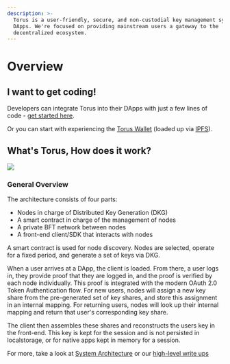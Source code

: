 ```yaml
---
description: >-
  Torus is a user-friendly, secure, and non-custodial key management system for
  DApps. We're focused on providing mainstream users a gateway to the
  decentralized ecosystem.
---
```


# Overview

## I want to get coding!

Developers can integrate Torus into their DApps with just a few lines of code - [get started here](getting-started.md).

Or you can start with experiencing the [Torus Wallet](https://app.tor.us) \(loaded up via [IPFS](https://ipfs.io/ipfs/QmVrWpAivFzEN6GGerdURNXfssr5YpHjTtZopHHGQ6AHmU)\).

## What's Torus, How does it work?

![](.gitbook/assets/graph-6-final.png)

### General Overview <a id="general-overview"></a>

The architecture consists of four parts:‌

* Nodes in charge of Distributed Key Generation \(DKG\)
* A smart contract in charge of the management of nodes
* A private BFT network between nodes
* A front-end client/SDK that interacts with nodes

A smart contract is used for node discovery. Nodes are selected, operate for a fixed period, and generate a set of keys via DKG.‌

When a user arrives at a DApp, the client is loaded. From there, a user logs in, they provide proof that they are logged in, and the proof is verified by each node individually. This proof is integrated with the modern OAuth 2.0 Token Authentication flow. For new users, nodes will assign a new key share from the pre-generated set of key shares, and store this assignment in an internal mapping. For returning users, nodes will look up their internal mapping and return that user's corresponding key share.‌

The client then assembles these shares and reconstructs the users key in the front-end. This key is kept for the session and is not persisted in localstorage, or for native apps kept in memory for a session.

For more,  take a look at [System Architecture](how-torus-works/system-architecture.md) or our [high-level write ups](https://medium.com/toruslabs/what-distributed-key-generation-is-866adc79620)

